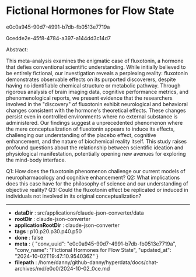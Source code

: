 # Fictional Hormones for Flow State

e0c0a945-90d7-4991-b7db-fb0513e7719a

0cedde2e-45f8-4784-a397-a144dd3c14d7

 Abstract:

This meta-analysis examines the enigmatic case of fluxotonin, a hormone that defies conventional scientific understanding. While initially believed to be entirely fictional, our investigation reveals a perplexing reality: fluxotonin demonstrates observable effects on its purported discoverers, despite having no identifiable chemical structure or metabolic pathway. Through rigorous analysis of brain imaging data, cognitive performance metrics, and phenomenological reports, we present evidence that the researchers involved in the "discovery" of fluxotonin exhibit neurological and behavioral changes consistent with the hormone's theoretical effects. These changes persist even in controlled environments where no external substance is administered. Our findings suggest a unprecedented phenomenon where the mere conceptualization of fluxotonin appears to induce its effects, challenging our understanding of the placebo effect, cognitive enhancement, and the nature of biochemical reality itself. This study raises profound questions about the relationship between scientific ideation and physiological manifestation, potentially opening new avenues for exploring the mind-body interface.

Q1: How does the fluxotonin phenomenon challenge our current models of neuropharmacology and cognitive enhancement?
Q2: What implications does this case have for the philosophy of science and our understanding of objective reality?
Q3: Could the fluxotonin effect be replicated or induced in individuals not involved in its original conceptualization?

---

* **dataDir** : src/applications/claude-json-converter/data
* **rootDir** : claude-json-converter
* **applicationRootDir** : claude-json-converter
* **tags** : p10.p20.p30.p40.p50
* **done** : false
* **meta** : {
  "conv_uuid": "e0c0a945-90d7-4991-b7db-fb0513e7719a",
  "conv_name": "Fictional Hormones for Flow State",
  "updated_at": "2024-10-02T19:47:10.954036Z"
}
* **filepath** : /home/danny/github-danny/hyperdata/docs/chat-archives/md/e0c0/2024-10-02_0ce.md